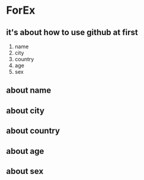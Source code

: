 # **ForEx**
## it's about how to use github at first

1. name
1. city
1. country
1. age
1. sex

## about name

## about city

## about country

## about age

## about sex